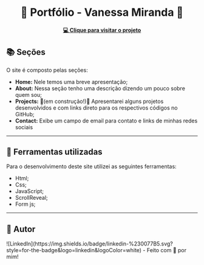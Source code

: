 # <h1 align="center">🎯 Portfólio - Vanessa Miranda 🎯</h1>

<h4 align="center"><a href="https://portifolio-green.vercel.app/">💻 Clique para visitar o projeto</a></h4>

## 📚 Seções

O site é composto pelas seções:

- **Home:** Nele temos uma breve apresentação;
- **About:** Nessa seção tenho uma descrição dizendo um pouco sobre quem sou;
- **Projects:** 🚧(em construção!)🚧 Apresentarei alguns projetos desenvolvidos e com links direto para os respectivos códigos no GitHub;
- **Contact:** Exibe um campo de email para contato e links de minhas redes sociais
---

## 💼 Ferramentas utilizadas

Para o desenvolvimento deste site utilizei as seguintes ferramentas:

- Html;
- Css;
- JavaScript;
- ScrollReveal;
- Form js;
---

<h2>🦄 Autor</h2>
![LinkedIn](https://img.shields.io/badge/linkedin-%230077B5.svg?style=for-the-badge&logo=linkedin&logoColor=white) - Feito com 💜 por mim!

